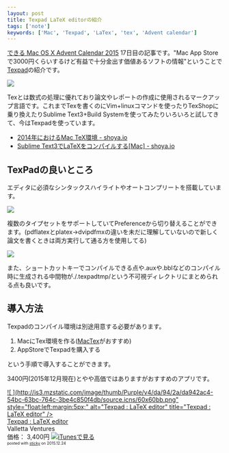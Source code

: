 ```yaml
---
layout: post
title: Texpad LaTeX editorの紹介
tags: ['note']
keywords: ['Mac', 'Texpad', 'LaTex', 'tex', 'Advent calendar']
---
```


[できる Mac OS X Advent Calendar 2015](http://www.adventar.org/calendars/899) 17日目の記事です。"Mac App Storeで3000円くらいするけど有益で十分金出す価値あるソフトの情報"ということで[Texpad](https://itunes.apple.com/jp/app/texpad-latex-editor/id458866234)の紹介です。

![ ](/img/blog_texpad01.png)

Texとは数式の処理に優れており論文やレポートの作成に使用されるマークアップ言語です。これまでTexを書くのにVim+linuxコマンドを使ったりTexShopに乗り換えたりSublime Text3+Build Systemを使ってみたりいろいろと試してきて、今はTexpadを使っています。

* [2014年におけるMac TeX環境 - shoya.io](blog/mac_tex/)
* [Sublime Text3でLaTeXをコンパイルする[Mac] - shoya.io](/jp/posts/sublime-latex/)

## TexPadの良いところ

エディタに必須なシンタックスハイライトやオートコンプリートを搭載しています。

![ ](/img/blog_texpad02.png)

複数のタイプセットをサポートしていてPreferenceから切り替えることができます。(pdflatexとplatex->dvipdfmxの違いを未だに理解していないので新しく論文を書くときは両方実行して通る方を使用してる)

![ ](/img/blog_texpad03.png)

また、ショートカットキーでコンパイルできる点や.auxや.bblなどのコンパイル時に生成される中間物が./.texpadtmp/という不可視ディレクトリにまとめられる点も良いです。

## 導入方法

Texpadのコンパイル環境は別途用意する必要があります。

1. MacにTex環境を作る([MacTex](https://tug.org/mactex/)がおすすめ)
2. AppStoreでTexpadを購入する

という手順で導入することができます。

3400円(2015年12月現在)とやや高価ではありますがおすすめのアプリです。

<div class="sticky-itslink"><a href="https://itunes.apple.com/jp/app/texpad-latex-editor/id458866234?mt=12&uo=4" rel="nofollow" target="_blank">![ ](http://is3.mzstatic.com/image/thumb/Purple/v4/da/94/2a/da942ac4-54bc-63bc-764c-3be4c850f4db/source.icns/60x60bb.png" style="float:left;margin:5px;" alt="Texpad : LaTeX editor" title="Texpad : LaTeX editor" /></a><div class="sticky-itslinktext"><a href="https://itunes.apple.com/jp/app/texpad-latex-editor/id458866234?mt=12&uo=4" rel="nofollow" target="_blank">Texpad : LaTeX editor</a><br />Valletta Ventures<br />価格： 3,400円 <a href="https://itunes.apple.com/jp/app/texpad-latex-editor/id458866234?mt=12&uo=4" rel="nofollow" target="_blank"><img src="http://linkmaker.itunes.apple.com/htmlResources//images/web/linkmaker/badge_macappstore-sm.png" alt ="iTunesで見る" class="sticky-itslinkbadge" /></a><br /><span style="font-size:xx-small;">posted with <a href="http://sticky.linclip.com/linkmaker/" target="_blank">sticky</a> on 2015.12.24</span></div><br style="clear:left;)</div>